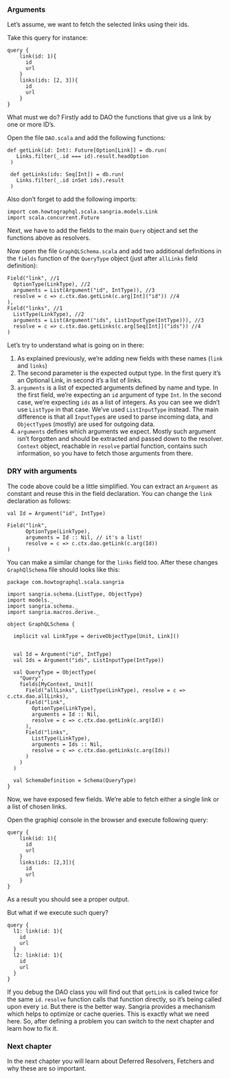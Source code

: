 ### Arguments

Let’s assume, we want to fetch the selected links using their ids.

Take this query for instance:

    query {
        link(id: 1){
          id
          url
        }
        links(ids: [2, 3]){
          id
          url
        }  
    }

What must we do? Firstly add to DAO the functions that give us a link by one or more ID’s.

Open the file `DAO.scala` and add the following functions:

    def getLink(id: Int): Future[Option[Link]] = db.run(
       Links.filter(_.id === id).result.headOption
     )

     def getLinks(ids: Seq[Int]) = db.run(
       Links.filter(_.id inSet ids).result
     )

Also don’t forget to add the following imports:

    import com.howtographql.scala.sangria.models.Link
    import scala.concurrent.Future 

Next, we have to add the fields to the main `Query` object and set the functions above as resolvers.

Now open the file `GraphQLSchema.scala` and add two additional definitions in the `fields` function of the `QueryType` object (just after `allLinks` field definition):

    Field("link", //1
      OptionType(LinkType), //2
      arguments = List(Argument("id", IntType)), //3
      resolve = c => c.ctx.dao.getLink(c.arg[Int]("id")) //4
    ),
    Field("links", //1
      ListType(LinkType), //2
      arguments = List(Argument("ids", ListInputType(IntType))), //3
      resolve = c => c.ctx.dao.getLinks(c.arg[Seq[Int]]("ids")) //4
    )

Let’s try to understand what is going on in there:

1.  As explained previously, we’re adding new fields with these names (`link` and `links`)
2.  The second parameter is the expected output type. In the first query it’s an Optional Link, in second it’s a list of links.
3.  `arguments` is a list of expected arguments defined by name and type. In the first field, we’re expecting an `id` argument of type `Int`. In the second case, we’re expecting `ids` as a list of integers. As you can see we didn’t use `ListType` in that case. We’ve used `ListInputType` instead. The main difference is that all `InputType`s are used to parse incoming data, and `ObjectType`s (mostly) are used for outgoing data.
4.  `arguments` defines which arguments we expect. Mostly such argument isn’t forgotten and should be extracted and passed down to the resolver. `Context` object, reachable in `resolve` partial function, contains such information, so you have to fetch those arguments from there.

### DRY with arguments

The code above could be a little simplified. You can extract an `Argument` as constant and reuse this in the field declaration. You can change the `link` declaration as follows:

    val Id = Argument("id", IntType)

    Field("link",
          OptionType(LinkType),
          arguments = Id :: Nil, // it's a list!
          resolve = c => c.ctx.dao.getLink(c.arg(Id))
    )

You can make a similar change for the `links` field too. After these changes `GraphQlSchema` file should looks like this:

    package com.howtographql.scala.sangria

    import sangria.schema.{ListType, ObjectType}
    import models._
    import sangria.schema._
    import sangria.macros.derive._

    object GraphQLSchema {

      implicit val LinkType = deriveObjectType[Unit, Link]()

      
      val Id = Argument("id", IntType)
      val Ids = Argument("ids", ListInputType(IntType))
      
      val QueryType = ObjectType(
        "Query",
        fields[MyContext, Unit](
          Field("allLinks", ListType(LinkType), resolve = c => c.ctx.dao.allLinks),
          Field("link", 
            OptionType(LinkType),
            arguments = Id :: Nil,
            resolve = c => c.ctx.dao.getLink(c.arg(Id))
          ),
          Field("links",
            ListType(LinkType),
            arguments = Ids :: Nil,
            resolve = c => c.ctx.dao.getLinks(c.arg(Ids))
          )
        )
      )

      val SchemaDefinition = Schema(QueryType)
    }

Now, we have exposed few fields. We’re able to fetch either a single link or a list of chosen links.

Open the graphiql console in the browser and execute following query:

    query {
        link(id: 1){
          id
          url
        }
        links(ids: [2,3]){
          id
          url
        }
    }

As a result you should see a proper output.

But what if we execute such query?

    query {
      l1: link(id: 1){
        id
        url
      }
      l2: link(id: 1){
        id
        url
      }
    }

If you debug the DAO class you will find out that `getLink` is called twice for the same `id`. `resolve` function calls that function directly, so it’s being called upon every `id`. But there is the better way. Sangria provides a mechanism which helps to optimize or cache queries. This is exactly what we need here. So, after defining a problem you can switch to the next chapter and learn how to fix it.

### Next chapter

In the next chapter you will learn about Deferred Resolvers, Fetchers and why these are so important.
